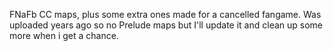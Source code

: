FNaFb CC maps, plus some extra ones made for a cancelled fangame.
Was uploaded years ago so no Prelude maps but I'll update it and clean up some more when i get a chance.
